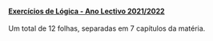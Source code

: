 #### [Exercícios de Lógica - Ano Lectivo 2021/2022](Exercicios_LogicaCC_21-22-folhas1-12.pdf) ####
Um total de 12 folhas, separadas em 7 capítulos da matéria.
